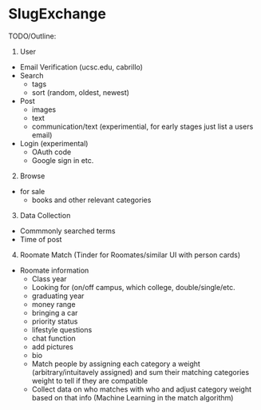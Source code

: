# SlugExchange
TODO/Outline:

1. User
- Email Verification (ucsc.edu, cabrillo)
- Search
    - tags
    - sort (random, oldest, newest)
- Post
    - images
    - text
    - communication/text (experimential, for early stages just list a users email)
- Login (experimental)
    - OAuth code
    - Google sign in etc.




2. Browse
- for sale
    - books and other relevant categories


3. Data Collection
- Commmonly searched terms
- Time of post


4. Roomate Match (Tinder for Roomates/similar UI with person cards)
- Roomate information
    - Class year
    - Looking for (on/off campus, which college, double/single/etc.
    - graduating year
    - money range
    - bringing a car
    - priority status
    - lifestyle questions
    - chat function
    - add pictures
    - bio
    - Match people by assigning each category a weight (arbitrary/intuitavely assigned) and sum their matching categories weight to tell if they are compatible
    - Collect data on who matches with who and adjust category weight based on that info (Machine Learning in the match algorithm)
